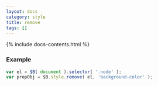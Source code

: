 ```yaml
---
layout: docs
category: style
title: remove
tags: []
---
```


{% include docs-contents.html %}

### Example
```js
var el = $B( document ).selector( '.node' );
var propObj = $B.style.remove( el, 'background-color' );
```
